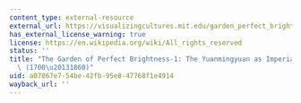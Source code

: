 ```yaml
---
content_type: external-resource
external_url: https://visualizingcultures.mit.edu/garden_perfect_brightness/ymy1_essay01.html
has_external_license_warning: true
license: https://en.wikipedia.org/wiki/All_rights_reserved
status: ''
title: "The Garden of Perfect Brightness-1: The Yuanmingyuan as Imperial Paradise\
  \ (1700\u20131860)"
uid: a07867e7-54be-42fb-95e8-47768f1e4914
wayback_url: ''
---
```

